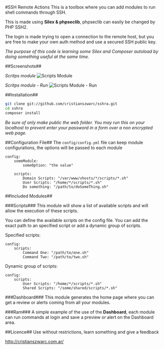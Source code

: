 
#SSH Remote Actions
This is a toolbox where you can add modules to run shell commands through SSH.

This is made using **Silex & phpseclib**, phpseclib can easily be changed by PHP SSH2.

The login is made trying to open a connection to the remote host, but you are free to make your own auth method and use a secured SSH public key.

*The purpose of this code is learning some Silex and Composer autoload by doing something useful at the same time.*

##Screenshots##

*Scritps module*
![Scripts Module](https://raw.github.com/cristianszwarc/sshra/master/screenshots/04.png)

*Scritps module - Run*
![Scripts Module - Run](https://raw.github.com/cristianszwarc/sshra/master/screenshots/06.png)


##Installation##
```bash
git clone git://github.com/cristianszwarc/sshra.git
cd sshra
composer install
```
*Be sure of only make public the web folder. 
You may run this on your localhost to prevent enter your password in a form over a non encrypted web page.*

##Configuration File##
The ```config/config.yml``` file can keep module configurations, the options will be passed to each module

```
config:
    someModule:
        someOption: "the value"

    scripts:
        Domain Scripts: "/var/www/vhosts/*/scripts/*.sh"
        User Scripts: "/home/*/scripts/*.sh"
        Do something: "/path/to/doSomeThing.sh"
```

##Included Modules##

###Scripts###
This module will show a list of available scripts and will allow the execution of these scripts.

You can define the available scripts on the config file. You can add the exact path to an specified script or add a dynamic group of scripts.

Specified scripts:
```
config:
    scripts:
        Command One: "/path/to/one.sh"
        Command Two: "/path/to/two.sh"
```

Dynamic group of scripts:
```
config:
    scripts:
        User Scripts: "/home/*/scripts/*.sh"
        Shared Scripts: "/some/shared/scripts/*.sh"
```
###Dashboard###
This module generates the home page where you can get a review or alerts coming from all your modules.

###Ram###
A simple example of the use of the **Dashboard**, each module can run commands at login and save a preview or alert on the Dashboard area.

##Licence##
Use without restrictions, learn something and give a feedback

http://cristianszwarc.com.ar/